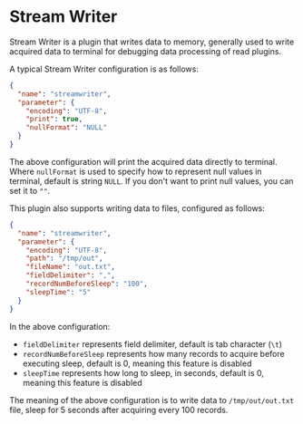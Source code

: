 # Stream Writer

Stream Writer is a plugin that writes data to memory, generally used to write acquired data to terminal for debugging data processing of read plugins.

A typical Stream Writer configuration is as follows:

```json
{
  "name": "streamwriter",
  "parameter": {
    "encoding": "UTF-8",
    "print": true,
    "nullFormat": "NULL"
  }
}
```

The above configuration will print the acquired data directly to terminal. Where `nullFormat` is used to specify how to represent null values in terminal, default is string `NULL`. If you don't want to print null values, you can set it to `""`.

This plugin also supports writing data to files, configured as follows:

```json
{
  "name": "streamwriter",
  "parameter": {
    "encoding": "UTF-8",
    "path": "/tmp/out",
    "fileName": "out.txt",
    "fieldDelimiter": ",",
    "recordNumBeforeSleep": "100",
    "sleepTime": "5"
  }
}
```

In the above configuration:

- `fieldDelimiter` represents field delimiter, default is tab character (`\t`)
- `recordNumBeforeSleep` represents how many records to acquire before executing sleep, default is 0, meaning this feature is disabled
- `sleepTime` represents how long to sleep, in seconds, default is 0, meaning this feature is disabled

The meaning of the above configuration is to write data to `/tmp/out/out.txt` file, sleep for 5 seconds after acquiring every 100 records.